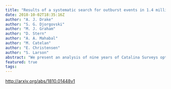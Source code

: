 ```yaml
---
title: "Results of a systematic search for outburst events in 1.4 million   galaxies"
date: 2018-10-02T18:35:16Z
author: "A. J. Drake"
author: "S. G. Djorgovski"
author: "M. J. Graham"
author: "D. Stern"
author: "A. A. Mahabal"
author: "M. Catelan"
author: "E. Christensen"
author: "S. Larson"
abstract: "We present an analysis of nine years of Catalina Surveys optical photometry for 1.4 million spectroscopically confirmed SDSS galaxies. We find 717 outburst events that were not reported by ongoing transient surveys. These events have timescales ranging from weeks to years. More than two thirds of these new events are found in starforming galaxies, while such galaxies only constitute ~20% of our sample. Based on the properties of the hosts and events, we find that almost all of the new events are likely to be associated with regular supernovae. However, a small number of long-timescale events are found among the galaxies containing AGN. These events have similar properties to those recently found in the analyses of light curves of large samples of AGN. Given the lack of such events among the more than a million passive galaxies in the sample, we suggest that the long outbursts are associated with super-massive black holes or their environments."
featured: true
tags:
---
```

http://arxiv.org/abs/1810.01448v1